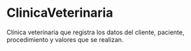 # ClinicaVeterinaria
Clínica veterinaria que registra los datos del cliente, paciente, procedimiento y valores que se realizan.
